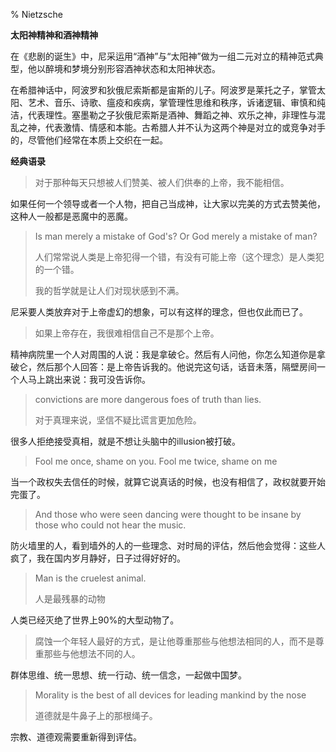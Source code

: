 % Nietzsche

__太阳神精神和酒神精神__

在《悲剧的诞生》中，尼采运用“酒神”与“太阳神”做为一组二元对立的精神范式典型，他以醉境和梦境分别形容酒神状态和太阳神状态。

在希腊神话中，阿波罗和狄俄尼索斯都是宙斯的儿子。阿波罗是莱托之子，掌管太阳、艺术、音乐、诗歌、瘟疫和疾病，掌管理性思维和秩序，诉诸逻辑、审慎和纯洁，代表理性。塞墨勒之子狄俄尼索斯是酒神、舞蹈之神、欢乐之神，非理性与混乱之神，代表激情、情感和本能。古希腊人并不认为这两个神是对立的或竞争对手的，尽管他们经常在本质上交织在一起。

__经典语录__

> 对于那种每天只想被人们赞美、被人们供奉的上帝，我不能相信。

如果任何一个领导或者一个人物，把自己当成神，让大家以完美的方式去赞美他，这种人一般都是恶魔中的恶魔。

> Is man merely a mistake of God\'s? Or God merely a mistake of man?
>
> 人们常常说人类是上帝犯得一个错，有没有可能上帝（这个理念）是人类犯的一个错。
>
> 我的哲学就是让人们对现状感到不满。

尼采要人类放弃对于上帝虚幻的想象，可以有这样的理念，但也仅此而已了。

> 如果上帝存在，我很难相信自己不是那个上帝。

精神病院里一个人对周围的人说：我是拿破仑。然后有人问他，你怎么知道你是拿破仑，然后那个人回答：是上帝告诉我的。他说完这句话，话音未落，隔壁房间一个人马上跳出来说：我可没告诉你。

> convictions are more dangerous foes of truth than lies.
>
> 对于真理来说，坚信不疑比谎言更加危险。

很多人拒绝接受真相，就是不想让头脑中的illusion被打破。

> Fool me once, shame on you. Fool me twice, shame on me

当一个政权失去信任的时候，就算它说真话的时候，也没有相信了，政权就要开始完蛋了。

> And those who were seen dancing were thought to be insane by those who could not hear the music.

防火墙里的人，看到墙外的人的一些理念、对时局的评估，然后他会觉得：这些人疯了，我在国内岁月静好，日子过得好好的。

> Man is the cruelest animal.
>
> 人是最残暴的动物

人类已经灭绝了世界上90%的大型动物了。

> 腐蚀一个年轻人最好的方式，是让他尊重那些与他想法相同的人，而不是尊重那些与他想法不同的人。

群体思维、统一思想、统一行动、统一信念，一起做中国梦。

> Morality is the best of all devices for leading mankind by the nose
>
> 道德就是牛鼻子上的那根绳子。

宗教、道德观需要重新得到评估。
